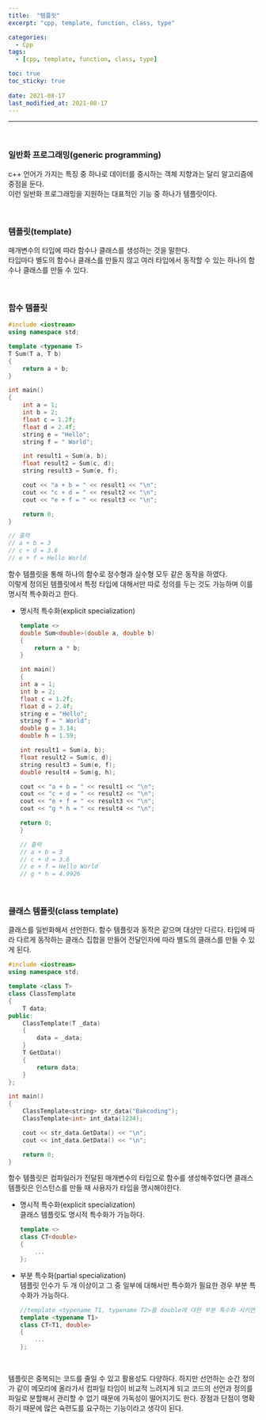 ```yaml
---
title:  "템플릿"
excerpt: "cpp, template, function, class, type"

categories:
  - Cpp
tags:
  - [cpp, template, function, class, type]

toc: true
toc_sticky: true
 
date: 2021-08-17
last_modified_at: 2021-08-17
---  
```


***
<br/>

### 일반화 프로그래밍(generic programming)
c++ 언어가 가지는 특징 중 하나로 데이터를 중시하는 객체 지향과는 달리 알고리즘에 중점을 둔다.  
이런 일반화 프로그래밍을 지원하는 대표적인 기능 중 하나가 템플릿이다.

<br/>

### 템플릿(template)
매개변수의 타입에 따라 함수나 클래스를 생성하는 것을 말한다.  
타입마다 별도의 함수나 클래스를 만들지 않고 여러 타입에서 동작할 수 있는 하나의 함수나 클래스를 만들 수 있다.

<br/>

### 함수 템플릿

```cpp
#include <iostream>
using namespace std;

template <typename T>
T Sum(T a, T b)
{
	return a + b;
}

int main()
{
	int a = 1;
	int b = 2;
	float c = 1.2f;
	float d = 2.4f;
	string e = "Hello";
	string f = " World";

	int result1 = Sum(a, b);
	float result2 = Sum(c, d);
	string result3 = Sum(e, f);

	cout << "a + b = " << result1 << "\n";
	cout << "c + d = " << result2 << "\n";
	cout << "e + f = " << result3 << "\n";

	return 0;
}

// 출력
// a + b = 3
// c + d = 3.6
// e + f = Hello World	
```

함수 템플릿을 통해 하나의 함수로 정수형과 실수형 모두 같은 동작을 하였다.  
이렇게 정의된 템플릿에서 특정 타입에 대해서만 따로 정의를 두는 것도 가능하며 이를 명시적 특수화라고 한다.  

* 명시적 특수화(explicit specialization)
	```cpp
	template <> 
	double Sum<double>(double a, double b)
	{
		return a * b;
	}

	int main()
	{
	int a = 1;
	int b = 2;
	float c = 1.2f;
	float d = 2.4f;
	string e = "Hello";
	string f = " World";
	double g = 3.14;
	double h = 1.59;

	int result1 = Sum(a, b);
	float result2 = Sum(c, d);
	string result3 = Sum(e, f);
	double result4 = Sum(g, h);

	cout << "a + b = " << result1 << "\n";
	cout << "c + d = " << result2 << "\n";
	cout << "e + f = " << result3 << "\n";
	cout << "g * h = " << result4 << "\n";

	return 0;
	}

	// 출력
	// a + b = 3
	// c + d = 3.6
	// e + f = Hello World
	// g * h = 4.9926
	```

<br/>

### 클래스 템플릿(class template)  
클래스를 일반화해서 선언한다. 함수 템플릿과 동작은 같으며 대상만 다르다. 타입에 따라 다르게 동작하는 클래스 집합을 만들어 전달인자에 따라 별도의 클래스를 만들 수 있게 된다.

```cpp
#include <iostream>
using namespace std;

template <class T>
class ClassTemplate
{
	T data;
public:
	ClassTemplate(T _data)
	{
		data = _data;
	}
	T GetData()
	{
		return data;
	}
};

int main()
{
	ClassTemplate<string> str_data("Bakcoding");
	ClassTemplate<int> int_data(1234);

	cout << str_data.GetData() << "\n";
	cout << int_data.GetData() << "\n";

	return 0;
}	
```

함수 템플릿은 컴파일러가 전달된 매개변수의 타입으로 함수를 생성해주었다면 클래스 템플릿은 인스턴스를 만들 때 사용자가 타입을 명시해야한다.  

	
	
* 명시적 특수화(explicit specialization)  
클래스 템플릿도 명시적 특수화가 가능하다.  

	```cpp
	template <>
	class CT<double>
	{
		...
	};
	```

* 부분 특수화(partial specialization)  
템플릿 인수가 두 개 이상이고 그 중 일부에 대해서만 특수화가 필요한 경우 부분 특수화가 가능하다.

	```cpp
	//template <typename T1, typename T2>를 double에 대한 부분 특수화 시키면
	template <typename T1> 
	class CT<T1, double>
	{
		...
	};
	```

<br/>

템플릿은 중복되는 코드를 줄일 수 있고 활용성도 다양하다. 하지만 선언하는 순간 정의가 같이 메모리에 올라가서 컴파일 타임이 비교적 느려지게 되고 코드의 선언과 정의를 파일로 분할해서 관리할 수 없기 때문에 가독성이 떨어지기도 한다. 장점과 단점이 명확하기 때문에 많은 숙련도를 요구하는 기능이라고 생각이 된다.